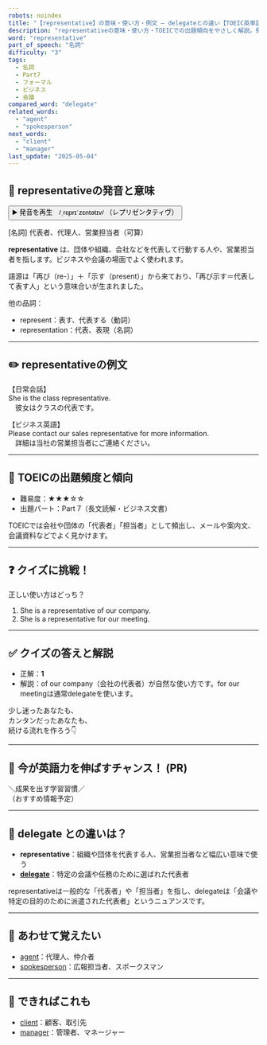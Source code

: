 ```yaml
---
robots: noindex
title: "【representative】の意味・使い方・例文 ― delegateとの違い【TOEIC英単語】"
description: "representativeの意味・使い方・TOEICでの出題傾向をやさしく解説。例文・クイズ付きでdelegateとの違いもわかりやすく学べます。"
word: "representative"
part_of_speech: "名詞"
difficulty: "3"
tags:
  - 名詞
  - Part7
  - フォーマル
  - ビジネス
  - 会議
compared_word: "delegate"
related_words:
  - "agent"
  - "spokesperson"
next_words:
  - "client"
  - "manager"
last_update: "2025-05-04"
---
```


## 🔰 representativeの発音と意味

<button class="play-audio" onclick="playTTS('representative')">
  <span class="play-audio-main">
    ▶️ 発音を再生　/ˌrɛprɪˈzɛntətɪv/
  </span>
  <span class="play-audio-sub">
    （レプリゼンタティヴ）
  </span>
</button>

[名詞] 代表者、代理人、営業担当者（可算）

**representative** は、団体や組織、会社などを代表して行動する人や、営業担当者を指します。ビジネスや会議の場面でよく使われます。

語源は「再び（re-）」＋「示す（present）」から来ており、「再び示す＝代表して表す人」という意味合いが生まれました。

他の品詞：  
- represent：表す、代表する（動詞）
- representation：代表、表現（名詞）

---

## ✏️ representativeの例文

【日常会話】  
She is the class representative.  
　彼女はクラスの代表です。

【ビジネス英語】  
Please contact our sales representative for more information.  
　詳細は当社の営業担当者にご連絡ください。

---

## 🎯 TOEICの出題頻度と傾向

- 難易度：★★★☆☆
- 出題パート：Part 7（長文読解・ビジネス文書）

TOEICでは会社や団体の「代表者」「担当者」として頻出し、メールや案内文、会議資料などでよく見かけます。

---

## ❓ クイズに挑戦！

正しい使い方はどっち？

1. She is a representative of our company.  
2. She is a representative for our meeting.

---

## ✅ クイズの答えと解説

- 正解：**1**
- 解説：of our company（会社の代表者）が自然な使い方です。for our meetingは通常delegateを使います。

少し迷ったあなたも、  
カンタンだったあなたも、  
続ける流れを作ろう👇️

---

## 🚀 今が英語力を伸ばすチャンス！ (PR)

<div class="info-center">
＼成果を出す学習習慣／<br>  
（おすすめ情報予定）
</div>

---

## 🤔  delegate との違いは？

- **representative**：組織や団体を代表する人、営業担当者など幅広い意味で使う
- **[delegate](/word/delegate/)**：特定の会議や任務のために選ばれた代表者

representativeは一般的な「代表者」や「担当者」を指し、delegateは「会議や特定の目的のために派遣された代表者」というニュアンスです。

---

## 🧩 あわせて覚えたい

- [agent](/word/agent/)：代理人、仲介者
- [spokesperson](/word/spokesperson/)：広報担当者、スポークスマン

---

## 📖 できればこれも

- [client](/word/client/)：顧客、取引先
- [manager](/word/manager/)：管理者、マネージャー

<!-- cvid: aid26_bid26 -->
